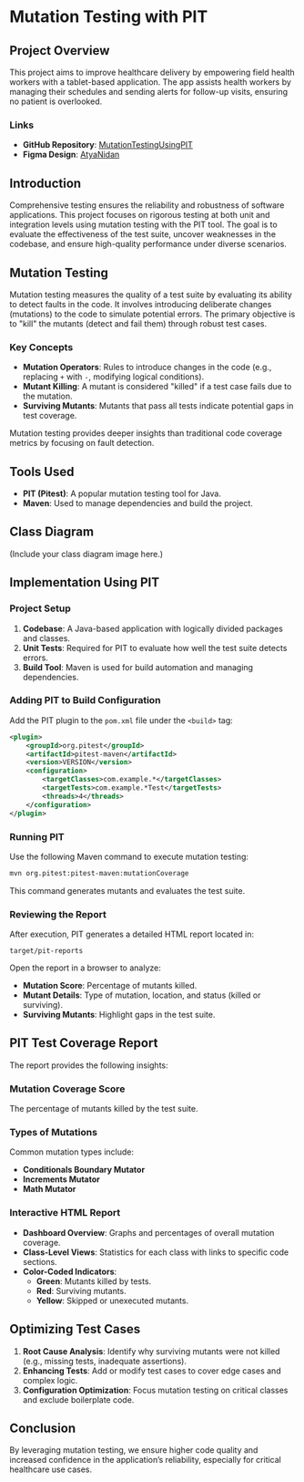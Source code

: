# Mutation Testing with PIT

## Project Overview
This project aims to improve healthcare delivery by empowering field health workers with a tablet-based application. The app assists health workers by managing their schedules and sending alerts for follow-up visits, ensuring no patient is overlooked. 

### Links
- **GitHub Repository**: [MutationTestingUsingPIT](https://github.com/nishthapaul/MutationTestingUsingPIT)
- **Figma Design**: [AtyaNidan](https://www.figma.com/AtyaNidan)

## Introduction
Comprehensive testing ensures the reliability and robustness of software applications. This project focuses on rigorous testing at both unit and integration levels using mutation testing with the PIT tool. The goal is to evaluate the effectiveness of the test suite, uncover weaknesses in the codebase, and ensure high-quality performance under diverse scenarios.

## Mutation Testing
Mutation testing measures the quality of a test suite by evaluating its ability to detect faults in the code. It involves introducing deliberate changes (mutations) to the code to simulate potential errors. The primary objective is to "kill" the mutants (detect and fail them) through robust test cases.

### Key Concepts
- **Mutation Operators**: Rules to introduce changes in the code (e.g., replacing `+` with `-`, modifying logical conditions).
- **Mutant Killing**: A mutant is considered "killed" if a test case fails due to the mutation.
- **Surviving Mutants**: Mutants that pass all tests indicate potential gaps in test coverage.

Mutation testing provides deeper insights than traditional code coverage metrics by focusing on fault detection.

## Tools Used
- **PIT (Pitest)**: A popular mutation testing tool for Java.
- **Maven**: Used to manage dependencies and build the project.

## Class Diagram
(Include your class diagram image here.)

## Implementation Using PIT

### Project Setup
1. **Codebase**: A Java-based application with logically divided packages and classes.
2. **Unit Tests**: Required for PIT to evaluate how well the test suite detects errors.
3. **Build Tool**: Maven is used for build automation and managing dependencies.

### Adding PIT to Build Configuration
Add the PIT plugin to the `pom.xml` file under the `<build>` tag:
```xml
<plugin>
    <groupId>org.pitest</groupId>
    <artifactId>pitest-maven</artifactId>
    <version>VERSION</version>
    <configuration>
        <targetClasses>com.example.*</targetClasses>
        <targetTests>com.example.*Test</targetTests>
        <threads>4</threads>
    </configuration>
</plugin>
```

### Running PIT
Use the following Maven command to execute mutation testing:
```bash
mvn org.pitest:pitest-maven:mutationCoverage
```
This command generates mutants and evaluates the test suite.

### Reviewing the Report
After execution, PIT generates a detailed HTML report located in:
```
target/pit-reports
```
Open the report in a browser to analyze:
- **Mutation Score**: Percentage of mutants killed.
- **Mutant Details**: Type of mutation, location, and status (killed or surviving).
- **Surviving Mutants**: Highlight gaps in the test suite.

## PIT Test Coverage Report
The report provides the following insights:

### Mutation Coverage Score
The percentage of mutants killed by the test suite.

### Types of Mutations
Common mutation types include:
- **Conditionals Boundary Mutator**
- **Increments Mutator**
- **Math Mutator**

### Interactive HTML Report
- **Dashboard Overview**: Graphs and percentages of overall mutation coverage.
- **Class-Level Views**: Statistics for each class with links to specific code sections.
- **Color-Coded Indicators**:
  - **Green**: Mutants killed by tests.
  - **Red**: Surviving mutants.
  - **Yellow**: Skipped or unexecuted mutants.

## Optimizing Test Cases
1. **Root Cause Analysis**: Identify why surviving mutants were not killed (e.g., missing tests, inadequate assertions).
2. **Enhancing Tests**: Add or modify test cases to cover edge cases and complex logic.
3. **Configuration Optimization**: Focus mutation testing on critical classes and exclude boilerplate code.

## Conclusion
By leveraging mutation testing, we ensure higher code quality and increased confidence in the application’s reliability, especially for critical healthcare use cases.
